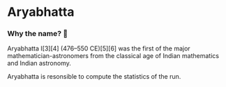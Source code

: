 # Aryabhatta

### Why the name? 🧠
Aryabhatta I[3][4] (476–550 CE)[5][6] was the first of the major mathematician-astronomers from the classical age of Indian mathematics and Indian astronomy.

Aryabhatta is resonsible to compute the statistics of the run.  
